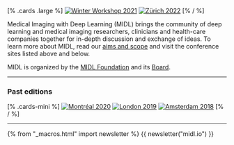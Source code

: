 [% .cards .large %]
[![Winter Workshop 2021](/images/cards/card-large-ww2021-higher.jpg)](/winter-workshop.html)
[![Zürich 2022](/images/cards/card-large-2022-higher.jpg)](https://2022.midl.io)
[% / %]

Medical Imaging with Deep Learning (MIDL) brings the community of deep learning and medical imaging researchers, clinicians and health-care companies together for in-depth discussion and exchange of ideas. To learn more about MIDL, read our [aims and scope](/aims-and-scope.html) and visit the conference sites listed above and below.

MIDL is organized by the [MIDL Foundation](/foundation.html) and its [Board](/board.html).

---

### Past editions

[% .cards-mini %]
[![Montréal 2020](/images/cards/card-mini-2020.jpg)](https://2020.midl.io)
[![London 2019](/images/cards/card-mini-2019.jpg)](https://2019.midl.io)
[![Amsterdam 2018](/images/cards/card-mini-2018.jpg)](https://2018.midl.io)
[% / %]

---

{% from "_macros.html" import newsletter %}
{{ newsletter("midl.io") }}
